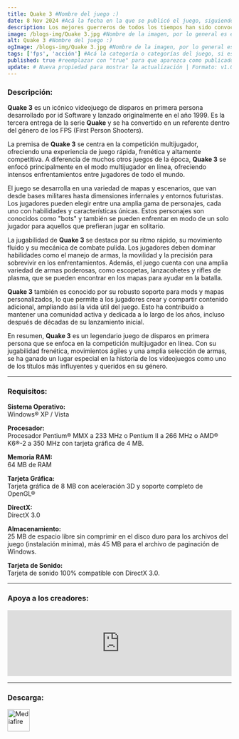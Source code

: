 ```yaml
---
title: Quake 3 #Nombre del juego :)
date: 8 Nov 2024 #Acá la fecha en la que se publicó el juego, siguiendo este formato: Dia "30", Mes "Oct", Año "2024" = como debe quedar: 30 Oct 2024
description: Los mejores guerreros de todos los tiempos han sido convocados para combatir y entretener a una antigua raza alienígena. Empuña diversas armas y potenciadores, y lucha por la gloria contra combatientes despiadados en este frenético FPS para uno o varios jugadores. #Acá una mini descripción del juego
image: /blogs-img/Quake 3.jpg #Nombre de la imagen, por lo general es exactamente el mismo nombre que el juego excluyendo lo ":" (Dos puntos)
alt: Quake 3 #Nombre del juego :)
ogImage: /blogs-img/Quake 3.jpg #Nombre de la imagen, por lo general es exactamente el mismo nombre que el juego excluyendo lo ":" (Dos puntos)
tags: ['fps', 'acción'] #Acá la categoría o categorías del juego, si es más de una se coloca en este formato: ['categoría1', 'categoría2']
published: true #reemplazar con "true" para que aparezca como publicado
update: # Nueva propiedad para mostrar la actualización | Formato: v1.0.0
---
```


<!--En VSCode seleccionando una palabra, por ejemplo: "Quake 3" y apretando Ctrl+F2 se seleccionan todas las palabras iguales-->

### Descripción:
**Quake 3** es un icónico videojuego de disparos en primera persona desarrollado por id Software y lanzado originalmente en el año 1999. Es la tercera entrega de la serie **Quake** y se ha convertido en un referente dentro del género de los FPS (First Person Shooters).

La premisa de **Quake 3** se centra en la competición multijugador, ofreciendo una experiencia de juego rápida, frenética y altamente competitiva. A diferencia de muchos otros juegos de la época, **Quake 3** se enfocó principalmente en el modo multijugador en línea, ofreciendo intensos enfrentamientos entre jugadores de todo el mundo.

El juego se desarrolla en una variedad de mapas y escenarios, que van desde bases militares hasta dimensiones infernales y entornos futuristas. Los jugadores pueden elegir entre una amplia gama de personajes, cada uno con habilidades y características únicas. Estos personajes son conocidos como "bots" y también se pueden enfrentar en modo de un solo jugador para aquellos que prefieran jugar en solitario.

La jugabilidad de **Quake 3** se destaca por su ritmo rápido, su movimiento fluido y su mecánica de combate pulida. Los jugadores deben dominar habilidades como el manejo de armas, la movilidad y la precisión para sobrevivir en los enfrentamientos. Además, el juego cuenta con una amplia variedad de armas poderosas, como escopetas, lanzacohetes y rifles de plasma, que se pueden encontrar en los mapas para ayudar en la batalla.

**Quake 3** también es conocido por su robusto soporte para mods y mapas personalizados, lo que permite a los jugadores crear y compartir contenido adicional, ampliando así la vida útil del juego. Esto ha contribuido a mantener una comunidad activa y dedicada a lo largo de los años, incluso después de décadas de su lanzamiento inicial.

En resumen, **Quake 3** es un legendario juego de disparos en primera persona que se enfoca en la competición multijugador en línea. Con su jugabilidad frenética, movimientos ágiles y una amplia selección de armas, se ha ganado un lugar especial en la historia de los videojuegos como uno de los títulos más influyentes y queridos en su género.
<!--Prompt para Chat-GPT: Hazme una descripción para el juego "Quake 3" y cada que menciones "Quake 3" ponlo en negrita -->

---

### Requisitos:
**Sistema Operativo:**  
Windows® XP / Vista

**Procesador:**  
Procesador Pentium® MMX a 233 MHz o Pentium II a 266 MHz o AMD® K6®-2 a 350 MHz con tarjeta gráfica de 4 MB.

**Memoria RAM:**  
64 MB de RAM

**Tarjeta Gráfica:**  
Tarjeta gráfica de 8 MB con aceleración 3D y soporte completo de OpenGL®

**DirectX:**  
DirectX 3.0

**Almacenamiento:**  
25 MB de espacio libre sin comprimir en el disco duro para los archivos del juego (instalación mínima), más 45 MB para el archivo de paginación de Windows.

**Tarjeta de Sonido:**  
Tarjeta de sonido 100% compatible con DirectX 3.0.

<!--Si falta o sobra un requisito se quita o se agrega manteniendo el mismo formato-->

---

### Apoya a los creadores:
<iframe src="https://store.steampowered.com/widget/2200/" frameborder="0" style="background-color: transparent; width: 100% !important; aspect-ratio: 646 / 190;"></iframe>

<!--Reemplazar los numeros (AppID) del juego (en este caso 2668510) por el numero (AppID) correspondiente con el juego a publicar-->
<!--El AppID se encuentra en la URL del Juego en Steam-->

---

### Descarga:

[<img src="https://gist.github.com/cxmeel/0dbc95191f239b631c3874f4ccf114e2/raw/download.svg" alt="Mediafire" height="50" />](https://www.mediafire.com/file/w3h46qtil1gqds0/Quake+III.zip/file)

<!-- # se debe reemplazar por el link de descarga-->

<!--NOMBRE-DEL-SERVICIO se debe reemplazar por el servicio donde está subido el juego-->
